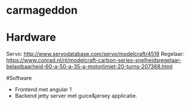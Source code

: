 # carmageddon

# Hardware

Servo: http://www.servodatabase.com/servo/modelcraft/4519
Regelaar: https://www.conrad.nl/nl/modelcraft-carbon-series-snelheidsregelaar-belastbaarheid-60-a-50-a-35-a-motorlimiet-20-turns-207368.html

#Software

- Frontend met angular 1
- Backend jetty server met guice&jersey applicatie.
